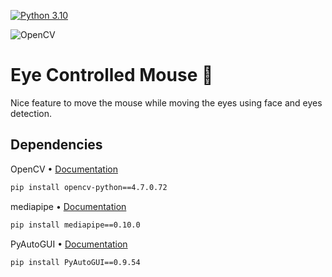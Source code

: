 

[![Python 3.10](https://img.shields.io/badge/python-3.10-blue.svg)](https://www.python.org/downloads/release/python-3100/)

![OpenCV](https://img.shields.io/badge/opencv-%23white.svg?style=for-the-badge&logo=opencv&logoColor=white)






# Eye Controlled Mouse 👀

Nice feature to move the mouse while moving the eyes using face and eyes detection.






## Dependencies

OpenCV •
[Documentation](https://pypi.org/project/opencv-python/)
```bash
pip install opencv-python==4.7.0.72
```

mediapipe •
[Documentation](https://pypi.org/project/mediapipe/)
```bash
pip install mediapipe==0.10.0
```

PyAutoGUI •
[Documentation](https://pypi.org/project/PyAutoGUI/)
```bash
pip install PyAutoGUI==0.9.54
```




    